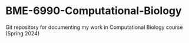 # BME-6990-Computational-Biology
Git repository for documenting my work in Computational Biology course (Spring 2024)
